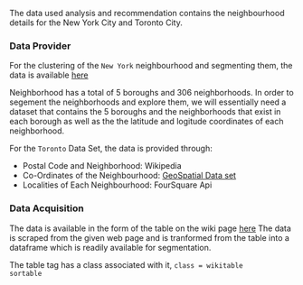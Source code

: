 The data used analysis and recommendation contains the neighbourhood details for the New York City and Toronto City.

### Data Provider

For the clustering of the <code>New York</code> neighbourhood and segmenting them, the data is available <a href = 'https://geo.nyu.edu/catalog/nyu_2451_34572'>here</a>

Neighborhood has a total of 5 boroughs and 306 neighborhoods. In order to segement the neighborhoods and explore them, we will essentially need a dataset that contains the 5 boroughs and the neighborhoods that exist in each borough as well as the the latitude and logitude coordinates of each neighborhood. 


For the <code>Toronto</code> Data Set, the data is provided through:
<ul>
    <li>Postal Code and Neighborhood: Wikipedia</li>
    <li>Co-Ordinates of the Neighbourhood: <a href = 'https://cocl.us/Geospatial_data'>GeoSpatial Data set</a></li>
    <li>Localities of Each Neighbourhood: FourSquare Api
</ul>

### Data Acquisition

The data is available in the form of the table on the wiki page <a href = 'https://en.wikipedia.org/wiki/List_of_postal_codes_of_Canada:_M'>here</a>
The data is scraped from the given web page and is tranformed from the table into a dataframe which is readily available for segmentation.

The table tag has a class associated with it, <code>class = wikitable sortable</code>


